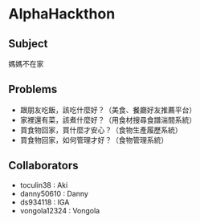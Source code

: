 # AlphaHackthon

## Subject
媽媽不在家

## Problems
- 跟朋友吃飯，該吃什麼好？（美食、餐廳好友推薦平台）
- 家裡還有菜，該煮什麼好？（用食材搜尋食譜湍間系統）
- 買食物回家，買什麼才安心？（食物生產履歷系統）
- 買食物回家，如何管理才好？（食物管理系統）

## Collaborators
- toculin38    : Aki
- danny50610   : Danny
- ds934118     : IGA
- vongola12324 : Vongola

